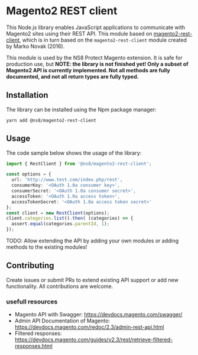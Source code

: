 # Magento2 REST client

This Node.js library enables JavaScript applications to communicate with Magento2 sites using their REST API.
This module based on [magento2-rest-client](https://github.com/DivanteLtd/magento2-rest-client), which is in turn based on the `magento2-rest-client` module created by Marko Novak (2016).

This module is used by the NS8 Protect Magento extension. It is safe for production use, but **NOTE: the library is not finished yet! Only a subset of Magento2 API is currently implemented. Not all methods are fully documented, and not all return types are fully typed.**

## Installation

The library can be installed using the Npm package manager:

```shell
yarn add @ns8/magento2-rest-client
```

## Usage

The code sample below shows the usage of the library:

```typescript
import { RestClient } from '@ns8/magento2-rest-client';

const options = {
  url: 'http://www.test.com/index.php/rest',
  consumerKey: '<OAuth 1.0a consumer key>',
  consumerSecret: '<OAuth 1.0a consumer secret>',
  accessToken: '<OAuth 1.0a access token>',
  accessTokenSecret: '<OAuth 1.0a access token secret>'
};
const client = new RestClient(options);
client.categories.list().then( (categories) => {
  assert.equal(categories.parentId, 1);
});
```

TODO: Allow extending the API by adding your own modules or adding methods to the existing modules!

## Contributing

Create issues or submit PRs to extend existing API support or add new functionality. All contributions are welcome.

### usefull resources

* Magento API with Swagger: https://devdocs.magento.com/swagger/
* Admin API Documentation of Magento: https://devdocs.magento.com/redoc/2.3/admin-rest-api.html
* Filtered responses: https://devdocs.magento.com/guides/v2.3/rest/retrieve-filtered-responses.html
